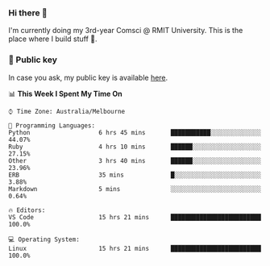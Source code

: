 ### Hi there 👋

I'm currently doing my 3rd-year Comsci @ RMIT University. This is the place where I build stuff 👀. 

### 🔑 Public key

In case you ask, my public key is available [here](https://public.auspham.dev/).

<!--START_SECTION:waka-->
📊 **This Week I Spent My Time On** 

```text
⌚︎ Time Zone: Australia/Melbourne

💬 Programming Languages: 
Python                   6 hrs 45 mins       ███████████░░░░░░░░░░░░░░   44.07% 
Ruby                     4 hrs 10 mins       ██████░░░░░░░░░░░░░░░░░░░   27.15% 
Other                    3 hrs 40 mins       ██████░░░░░░░░░░░░░░░░░░░   23.96% 
ERB                      35 mins             █░░░░░░░░░░░░░░░░░░░░░░░░   3.88% 
Markdown                 5 mins              ░░░░░░░░░░░░░░░░░░░░░░░░░   0.64%

🔥 Editors: 
VS Code                  15 hrs 21 mins      █████████████████████████   100.0%

💻 Operating System: 
Linux                    15 hrs 21 mins      █████████████████████████   100.0%

```


<!--END_SECTION:waka-->

<!--
**rockmanvnx6/rockmanvnx6** is a ✨ _special_ ✨ repository because its `README.md` (this file) appears on your GitHub profile.

Here are some ideas to get you started:

- 🔭 I’m currently working on ...
- 🌱 I’m currently learning ...
- 👯 I’m looking to collaborate on ...
- 🤔 I’m looking for help with ...
- 💬 Ask me about ...
- 📫 How to reach me: ...
- 😄 Pronouns: ...
- ⚡ Fun fact: ...
-->
